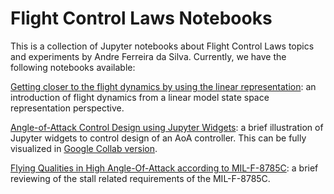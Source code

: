 # Flight Control Laws Notebooks

This is a collection of Jupyter notebooks about Flight Control Laws topics and
experiments by Andre Ferreira da Silva. Currently, we have the following
notebooks available:

[Getting closer to the flight dynamics by using the linear
representation](https://github.com/fsandre/claws_notebooks/blob/master/Getting_closer_to_the_flight_dynamics_by_using_the_linear_representation.ipynb):
an introduction of flight dynamics from a linear model state space
representation perspective.

[Angle-of-Attack Control Design using Jupyter
Widgets](https://github.com/fsandre/claws_notebooks/blob/master/high_aoa/civil_ac_control_design.ipynb):
a brief illustration of Jupyter widgets to control design of an AoA controller.
This can be fully visualized in [Google Collab version](https://colab.research.google.com/github/fsandre/claws_notebooks/blob/master/high_aoa/civil_ac_control_design.ipynb).

[Flying Qualities in High Angle-Of-Attack according to
MIL-F-8785C](https://github.com/fsandre/claws_notebooks/blob/master/high_aoa/MIL_F_8785C_Review_Flying_Qualities.ipynb):
a brief reviewing of the stall related requirements of the MIL-F-8785C.
